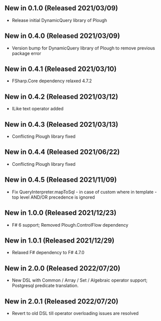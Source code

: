 ## New in 0.1.0 (Released 2021/03/09)
* Release initial DynamicQuery library of Plough

## New in 0.4.0 (Released 2021/03/09)
* Version bump for DynamicQuery library of Plough to remove previous package error

## New in 0.4.1 (Released 2021/03/10)
* FSharp.Core dependency relaxed 4.7.2

## New in 0.4.2 (Released 2021/03/12)
* ILike text operator added

## New in 0.4.3 (Released 2021/03/13)
* Conflicting Plough library fixed

## New in 0.4.4 (Released 2021/06/22)
* Conflicting Plough library fixed

## New in 0.4.5 (Released 2021/11/09)
* Fix QueryInterpreter.mapToSql - in case of custom where in template - top level AND/OR precedence is ignored

## New in 1.0.0 (Released 2021/12/23)
* F# 6 support; Removed Plough.ControlFlow dependency

## New in 1.0.1 (Released 2021/12/29)
* Relaxed F# dependency to F# 4.7.0

## New in 2.0.0 (Released 2022/07/20)
* New DSL with Common / Array / Set / Algebraic operator support; Postgresql predicate translation.

## New in 2.0.1 (Released 2022/07/20)
* Revert to old DSL till operator overloading issues are resolved 
